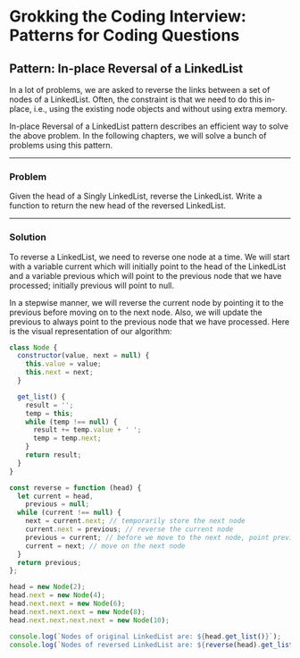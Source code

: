 # Grokking the Coding Interview: Patterns for Coding Questions

## Pattern: In-place Reversal of a LinkedList

In a lot of problems, we are asked to reverse the links between a set of nodes of a LinkedList. Often, the constraint is that we need to do this in-place, i.e., using the existing node objects and without using extra memory.

In-place Reversal of a LinkedList pattern describes an efficient way to solve the above problem. In the following chapters, we will solve a bunch of problems using this pattern.

<hr>

### Problem

Given the head of a Singly LinkedList, reverse the LinkedList. Write a function to return the new head of the reversed LinkedList.

<hr>

### Solution

To reverse a LinkedList, we need to reverse one node at a time. We will start with a variable current which will initially point to the head of the LinkedList and a variable previous which will point to the previous node that we have processed; initially previous will point to null.

In a stepwise manner, we will reverse the current node by pointing it to the previous before moving on to the next node. Also, we will update the previous to always point to the previous node that we have processed. Here is the visual representation of our algorithm:

```javascript
class Node {
  constructor(value, next = null) {
    this.value = value;
    this.next = next;
  }

  get_list() {
    result = '';
    temp = this;
    while (temp !== null) {
      result += temp.value + ' ';
      temp = temp.next;
    }
    return result;
  }
}

const reverse = function (head) {
  let current = head,
    previous = null;
  while (current !== null) {
    next = current.next; // temporarily store the next node
    current.next = previous; // reverse the current node
    previous = current; // before we move to the next node, point previous to the current node
    current = next; // move on the next node
  }
  return previous;
};

head = new Node(2);
head.next = new Node(4);
head.next.next = new Node(6);
head.next.next.next = new Node(8);
head.next.next.next.next = new Node(10);

console.log(`Nodes of original LinkedList are: ${head.get_list()}`);
console.log(`Nodes of reversed LinkedList are: ${reverse(head).get_list()}`);
```

